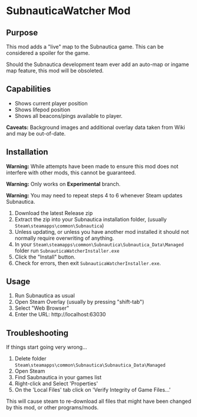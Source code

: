 # SubnauticaWatcher Mod

## Purpose

This mod adds a "live" map to the Subnautica game. This can be considered a spoiler for the game.

Should the Subnautica development team ever add an auto-map or ingame map feature, this mod will be obsoleted.

## Capabilities

* Shows current player position
* Shows lifepod position
* Shows all beacons/pings available to player.

__Caveats:__ Background images and additional overlay data taken from Wiki and may be out-of-date.

## Installation

__Warning:__ While attempts have been made to ensure this mod does not interfere with other mods, this cannot
be guaranteed.

__Warning:__ Only works on __Experimental__ branch.

__Warning:__ You may need to repeat steps 4 to 6 whenever Steam updates Subnautica.

1. Download the latest Release zip
2. Extract the zip into your Subnautica installation folder, (usually `Steam\steamapps\common\Subnautica`)
3. Unless updating, or unless you have another mod installed it should not normally require overwriting of anything.
4. In your `Steam\steamapps\common\Subnautica\Subnautica_Data\Managed` folder run `SubnauticaWatcherInstaller.exe`
5. Click the "Install" button.
6. Check for errors, then exit `SubnauticaWatcherInstaller.exe`.

## Usage

1. Run Subnautica as usual
2. Open Steam Overlay (usually by pressing "shift-tab")
3. Select "Web Browser"
4. Enter the URL: http://localhost:63030

## Troubleshooting

If things start going very wrong...

1. Delete folder `Steam\steamapps\common\Subnautica\Subnautica_Data\Managed`
2. Open Steam
3. Find Saubnautica in your games list
4. Right-click and Select 'Properties'
5. On the 'Local Files' tab click on 'Verify Integrity of Game Files...'

This will cause steam to re-download all files that might have been changed by this mod, or other programs/mods.
